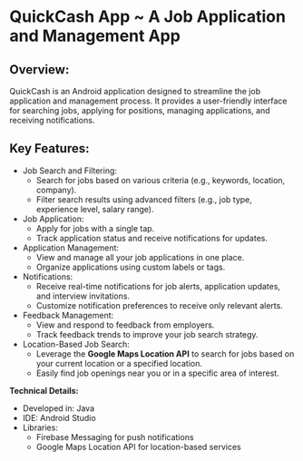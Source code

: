 # QuickCash App ~ A Job Application and Management App


## Overview:

QuickCash is an Android application designed to streamline the job application and management process. It provides a user-friendly interface for searching jobs, applying for positions, managing applications, and receiving notifications.


## Key Features:

* Job Search and Filtering:
    - Search for jobs based on various criteria (e.g., keywords, location, company).
    - Filter search results using advanced filters (e.g., job type, experience level, salary range).
* Job Application:
    - Apply for jobs with a single tap.
    - Track application status and receive notifications for updates.
* Application Management:
    - View and manage all your job applications in one place.
    - Organize applications using custom labels or tags.
* Notifications:
    - Receive real-time notifications for job alerts, application updates, and interview invitations.
    - Customize notification preferences to receive only relevant alerts.
* Feedback Management:
    - View and respond to feedback from employers.
    - Track feedback trends to improve your job search strategy.
* Location-Based Job Search:
    - Leverage the **Google Maps Location API** to search for jobs based on your current location or a specified location. 
    - Easily find job openings near you or in a specific area of interest.

**Technical Details:**

- Developed in: Java
- IDE: Android Studio
- Libraries:
    - Firebase Messaging for push notifications
    - Google Maps Location API for location-based services
    
